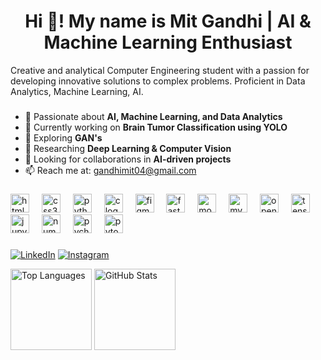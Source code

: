 # <h1 align="center">Hi 👋! My name is Mit Gandhi | AI & Machine Learning Enthusiast</h1> #
Creative and analytical Computer Engineering student with a passion for developing innovative solutions to complex problems. Proficient in Data Analytics, Machine Learning, AI.

###

###


- 🔬 Passionate about **AI, Machine Learning, and Data Analytics**
- 🚀 Currently working on **Brain Tumor Classification using YOLO**
- 🌱 Exploring **GAN's**
- 🧠 Researching **Deep Learning & Computer Vision**
- 🎯 Looking for collaborations in **AI-driven projects**
- 📫 Reach me at: [gandhimit04@gmail.com](mailto:gandhimit04@gmail.com)

<!--<img align="right" height="180" src="https://camo.githubusercontent.com/7bf371ac43d026859efcf7934a20e5ed4b70f32b63ac69b07bcf98273cc3b62a/68747470733a2f2f64726976652e676f6f676c652e636f6d2f75633f6578706f72743d766965772669643d3164335459557a3854445633346747362d6c694b517346715362414b656c347845"  />-->

###


<div align="left">
  <img src="https://cdn.jsdelivr.net/gh/devicons/devicon/icons/html5/html5-original.svg" height="30" alt="html5 logo"  />
  <img width="12" />
  <img src="https://cdn.jsdelivr.net/gh/devicons/devicon/icons/css3/css3-original.svg" height="30" alt="css3 logo"  />
  <img width="12" />
  <img src="https://cdn.jsdelivr.net/gh/devicons/devicon/icons/python/python-original.svg" height="30" alt="python logo"  />
  <img width="12" />
  <img src="https://cdn.jsdelivr.net/gh/devicons/devicon/icons/c/c-original.svg" height="30" alt="c logo"  />
  <img width="12" />
  <img src="https://cdn.jsdelivr.net/gh/devicons/devicon/icons/figma/figma-original.svg" height="30" alt="figma logo"  />
  <img width="12" />
  <img src="https://cdn.jsdelivr.net/gh/devicons/devicon/icons/fastapi/fastapi-original.svg" height="30" alt="fastapi logo"  />
  <img width="12" />
  <img src="https://cdn.jsdelivr.net/gh/devicons/devicon/icons/mongodb/mongodb-original.svg" height="30" alt="mongodb logo"  />
  <img width="12" />
  <img src="https://cdn.jsdelivr.net/gh/devicons/devicon/icons/mysql/mysql-original.svg" height="30" alt="mysql logo"  />
  <img width="12" />
  <img src="https://cdn.jsdelivr.net/gh/devicons/devicon/icons/opencv/opencv-original.svg" height="30" alt="opencv logo"  />
  <img width="12" />
  <img src="https://cdn.jsdelivr.net/gh/devicons/devicon/icons/tensorflow/tensorflow-original.svg" height="30" alt="tensorflow logo"  />
  <img width="12" />
  <img src="https://cdn.jsdelivr.net/gh/devicons/devicon/icons/jupyter/jupyter-original.svg" height="30" alt="jupyter logo"  />
  <img width="12" />
  <img src="https://cdn.jsdelivr.net/gh/devicons/devicon/icons/numpy/numpy-original.svg" height="30" alt="numpy logo"  />
  <img width="12" />
  <img src="https://cdn.jsdelivr.net/gh/devicons/devicon/icons/pycharm/pycharm-original.svg" height="30" alt="pycharm logo"  />
  <img width="12" />
  <img src="https://cdn.jsdelivr.net/gh/devicons/devicon/icons/pytorch/pytorch-original.svg" height="30" alt="pytorch logo"  />
</div>

###


[![LinkedIn](https://img.shields.io/badge/LinkedIn-0A66C2?style=for-the-badge&logo=linkedin&logoColor=white)](https://www.linkedin.com/in/mit-gandhi-a3281628a/)
[![Instagram](https://img.shields.io/badge/Instagram-E4405F?style=for-the-badge&logo=instagram&logoColor=white)](https://www.instagram.com/mit.gandhi.33483?igsh=YmMxbTI0NGlqZnV4)

<div align="left">
  <img src="https://github-readme-stats.vercel.app/api/top-langs/?username=Mit-Gandhi&layout=compact&theme=dracula&langs_count=6&hide_border=false" height="130" alt="Top Languages" />
  <img src="https://github-readme-stats.vercel.app/api?username=Mit-Gandhi&show_icons=true&include_all_commits=true&count_private=true&theme=dracula&hide_border=false" height="130" alt="GitHub Stats" />
</div>

<!--<div align="left">
  <img src="https://github-readme-stats.vercel.app/api/top-langs?username=Mit-Gandhi&locale=en&hide_title=false&layout=compact&card_width=320&langs_count=5&theme=dracula&hide_border=false" height="130" alt="languages graph"  />
  <img src="https://github-readme-stats.vercel.app/api?username=MitGandhi&show_icons=true&theme=radical" alt="GitHub Stats" />
  <img src="https://github-readme-streak-stats.herokuapp.com/?user=MitGandhi&theme=radical" alt="GitHub Streak" />
</div>-->
